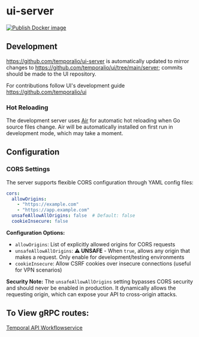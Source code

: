 # ui-server

[![Publish Docker image](https://github.com/temporalio/ui-server/actions/workflows/docker.yml/badge.svg)](https://github.com/temporalio/ui-server/actions/workflows/docker.yml)

## Development

https://github.com/temporalio/ui-server is automatically updated to mirror
changes to https://github.com/temporalio/ui/tree/main/server; commits should be
made to the UI repository.

For contributions follow UI's development guide https://github.com/temporalio/ui

### Hot Reloading

The development server uses [Air](https://github.com/air-verse/air) for automatic hot reloading when Go source files change. Air will be automatically installed on first run in development mode, which may take a moment.

## Configuration

### CORS Settings

The server supports flexible CORS configuration through YAML config files:

```yaml
cors:
  allowOrigins:
    - "https://example.com"
    - "https://app.example.com"
  unsafeAllowAllOrigins: false  # Default: false
  cookieInsecure: false
```

**Configuration Options:**

- `allowOrigins`: List of explicitly allowed origins for CORS requests
- `unsafeAllowAllOrigins`: **⚠️ UNSAFE** - When `true`, allows any origin that makes a request. Only enable for development/testing environments
- `cookieInsecure`: Allow CSRF cookies over insecure connections (useful for VPN scenarios)

**Security Note:** The `unsafeAllowAllOrigins` setting bypasses CORS security and should never be enabled in production. It dynamically allows the requesting origin, which can expose your API to cross-origin attacks.

## To View gRPC routes:
[Temporal API Workflowservice](https://github.com/temporalio/api/blob/master/temporal/api/workflowservice/v1/service.proto)
